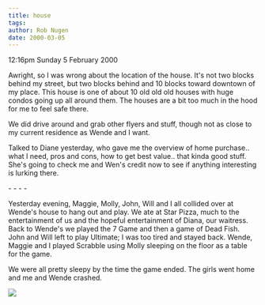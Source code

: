 ```yaml
---
title: house
tags: 
author: Rob Nugen
date: 2000-03-05
---
```


<p class=date>12:16pm Sunday 5 February 2000</p>

<p>Awright, so I was wrong about the location of the house.  It's not two 
blocks behind my street, but two blocks behind and 10 blocks toward 
downtown of my place.  This house is one of about 10 old old old houses 
with huge condos going up all around them.  The houses are a bit too much 
in the hood for me to feel safe there.

<p>We did drive around and grab other flyers and stuff, though not as close 
to my current residence as Wende and I want.

<p>Talked to Diane yesterday, who gave me the overview of home purchase.. 
what I need, pros and cons, how to get best value.. that kinda good stuff. 
 She's going to check me and Wen's credit now to see if anything 
interesting is lurking there.

<p>- - - -

<p>Yesterday evening, Maggie, Molly, John, Will and I all collided over at 
Wende's house to hang out and play. We ate at Star Pizza, much to the 
entertainment of us and the hopeful entertainment of Diana, our waitress. 
 Back to Wende's we played the 7 Game and then a game of Dead Fish.  John 
and Will left to play Ultimate; I was too tired and stayed back.  Wende, 
Maggie and I played Scrabble using Molly sleeping on the floor as a table 
for the game.

<p>We were all pretty sleepy by the time the game ended.  The girls went 
home and me and Wende crashed.

<p><img src="/images/rob/wL-ROB.gif">

